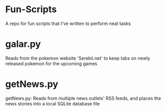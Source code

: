 # Fun-Scripts
A repo for fun scripts that I've written to perform neat tasks

# galar.py
Reads from the pokemon website 'Serebii.net' to keep tabs on newly released pokemon for the upcoming games

# getNews.py
getNews.py: Reads from multiple news outlets' RSS feeds, and places the news stories into a local SQLite database file
